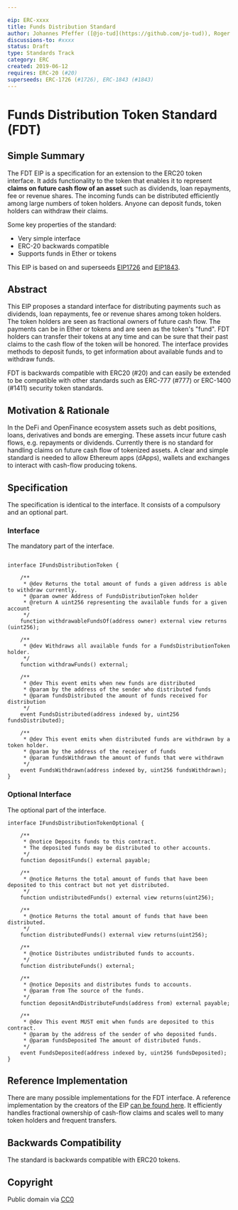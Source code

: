 ```yaml
---

eip: ERC-xxxx  
title: Funds Distribution Standard  
author: Johannes Pfeffer ([@jo-tud](https://github.com/jo-tud)), Roger Wu ([@Roger-Wu](https://github.com/Roger-Wu)), Johannes Escherich ([@jo-es](https://github.com/jo-es)), Tom Lam ([@erinata](https://github.com/erinata))  
discussions-to: #xxxx  
status: Draft  
type: Standards Track  
category: ERC  
created: 2019-06-12 
requires: ERC-20 (#20)  
superseeds: ERC-1726 (#1726), ERC-1843 (#1843)
---
```


# Funds Distribution Token Standard (FDT)

## Simple Summary
The FDT EIP is a specification for an extension to the ERC20 token interface. It adds functionality to the token that enables it to represent **claims on future cash flow of an asset** such as dividends, loan repayments, fee or revenue shares. The incoming funds can be distributed efficiently among large numbers of token holders. Anyone can deposit funds, token holders can withdraw their claims.

Some key properties of the standard:
- Very simple interface
- ERC-20 backwards compatible
- Supports funds in Ether or tokens

This EIP is based on and superseeds [EIP1726](#1726) and [EIP1843](#1843).

## Abstract

This EIP proposes a standard interface for distributing payments such as dividends, loan repayments, fee or revenue shares among token holders. The token holders are seen as fractional owners of future cash flow. The payments can be in Ether or tokens and are seen as the token's "fund". FDT holders can transfer their tokens at any time and can be sure that their past claims to the cash flow of the token will be honored. The interface provides methods to deposit funds, to get information about available funds and to withdraw funds.

FDT is backwards compatible with ERC20 (#20) and can easily be extended to be compatible with other standards such as ERC-777 (#777) or ERC-1400 (#1411) security token standards.

## Motivation & Rationale
In the DeFi and OpenFinance ecosystem assets such as debt positions, loans, derivatives and bonds are emerging. These assets incur future cash flows, e.g. repayments or dividends. Currently there is no standard for handling claims on future cash flow of tokenized assets. A clear and simple standard is needed to allow Ethereum apps (dApps), wallets and exchanges to interact with cash-flow producing tokens.

## Specification
The specification is identical to the interface. It consists of a compulsory and an optional part.

### Interface
The mandatory part of the interface.
```Solidity

interface IFundsDistributionToken {

	/**
	 * @dev Returns the total amount of funds a given address is able to withdraw currently.
	 * @param owner Address of FundsDistributionToken holder
	 * @return A uint256 representing the available funds for a given account
	 */
	function withdrawableFundsOf(address owner) external view returns (uint256);

	/**
	 * @dev Withdraws all available funds for a FundsDistributionToken holder.
	 */
	function withdrawFunds() external;

	/**
	 * @dev This event emits when new funds are distributed
	 * @param by the address of the sender who distributed funds
	 * @param fundsDistributed the amount of funds received for distribution
	 */
	event FundsDistributed(address indexed by, uint256 fundsDistributed);

	/**
	 * @dev This event emits when distributed funds are withdrawn by a token holder.
	 * @param by the address of the receiver of funds
	 * @param fundsWithdrawn the amount of funds that were withdrawn
	 */
	event FundsWithdrawn(address indexed by, uint256 fundsWithdrawn);
}
```
### Optional Interface
The optional part of the interface.
```Solidity
interface IFundsDistributionTokenOptional {

	/** 
	 * @notice Deposits funds to this contract.
	 * The deposited funds may be distributed to other accounts.
	 */
	function depositFunds() external payable;

	/** 
	 * @notice Returns the total amount of funds that have been deposited to this contract but not yet distributed.
	 */
	function undistributedFunds() external view returns(uint256);

	/** 
	 * @notice Returns the total amount of funds that have been distributed.
	 */
	function distributedFunds() external view returns(uint256);

	/** 
	 * @notice Distributes undistributed funds to accounts.
	 */
	function distributeFunds() external;

	/** 
	 * @notice Deposits and distributes funds to accounts.
	 * @param from The source of the funds.
	 */
	function depositAndDistributeFunds(address from) external payable;

	/**
	 * @dev This event MUST emit when funds are deposited to this contract.
	 * @param by the address of the sender of who deposited funds.
	 * @param fundsDeposited The amount of distributed funds.
	 */
	event FundsDeposited(address indexed by, uint256 fundsDeposited);
}
```

## Reference Implementation
There are many possible implementations for the FDT interface. 
A reference implementation by the creators of the EIP [can be found here](https://github.com/atpar/funds-distribution-token). It efficiently handles fractional ownership of cash-flow claims and scales well to many token holders and frequent transfers.

## Backwards Compatibility
The standard is backwards compatible with ERC20 tokens.

## Copyright
Public domain via [CC0](https://creativecommons.org/publicdomain/zero/1.0/deed.en)
